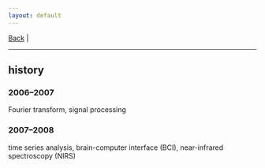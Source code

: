 ```yaml
---
layout: default
---
```


[Back](/index.md) | 
* * *

## history

### 2006&ndash;2007
Fourier transform, signal processing

### 2007&ndash;2008
time series analysis, brain-computer interface (BCI), near-infrared spectroscopy (NIRS)
